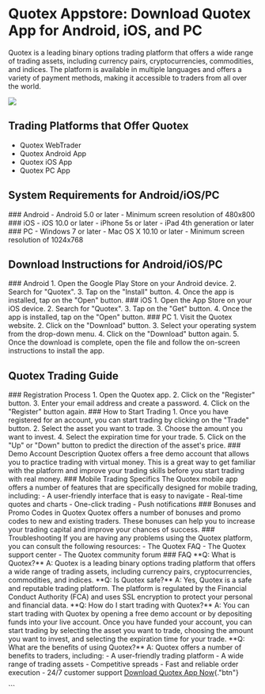 # Quotex Appstore: Download Quotex App for Android, iOS, and PC

Quotex is a leading binary options trading platform that offers a wide
range of trading assets, including currency pairs, cryptocurrencies,
commodities, and indices. The platform is available in multiple
languages and offers a variety of payment methods, making it accessible
to traders from all over the world.

[![](https://static.quotex.io/files/5_en/300_250.jpg)](https://traff.sbs/brokerqxsignupf)

## Trading Platforms that Offer Quotex

-   Quotex WebTrader
-   Quotex Android App
-   Quotex iOS App
-   Quotex PC App

## System Requirements for Android/iOS/PC

\### Android - Android 5.0 or later - Minimum screen resolution of
480x800 \### iOS - iOS 10.0 or later - iPhone 5s or later - iPad 4th
generation or later \### PC - Windows 7 or later - Mac OS X 10.10 or
later - Minimum screen resolution of 1024x768

## Download Instructions for Android/iOS/PC

\### Android 1. Open the Google Play Store on your Android device. 2.
Search for "Quotex". 3. Tap on the "Install" button. 4. Once
the app is installed, tap on the "Open" button. \### iOS 1. Open
the App Store on your iOS device. 2. Search for "Quotex". 3. Tap
on the "Get" button. 4. Once the app is installed, tap on the
"Open" button. \### PC 1. Visit the Quotex website. 2. Click on
the "Download" button. 3. Select your operating system from the
drop-down menu. 4. Click on the "Download" button again. 5. Once
the download is complete, open the file and follow the on-screen
instructions to install the app.

## Quotex Trading Guide

\### Registration Process 1. Open the Quotex app. 2. Click on the
"Register" button. 3. Enter your email address and create a
password. 4. Click on the "Register" button again. \### How to
Start Trading 1. Once you have registered for an account, you can start
trading by clicking on the "Trade" button. 2. Select the asset you
want to trade. 3. Choose the amount you want to invest. 4. Select the
expiration time for your trade. 5. Click on the "Up" or
"Down" button to predict the direction of the asset\'s price. \###
Demo Account Description Quotex offers a free demo account that allows
you to practice trading with virtual money. This is a great way to get
familiar with the platform and improve your trading skills before you
start trading with real money. \### Mobile Trading Specifics The Quotex
mobile app offers a number of features that are specifically designed
for mobile trading, including: - A user-friendly interface that is easy
to navigate - Real-time quotes and charts - One-click trading - Push
notifications \### Bonuses and Promo Codes in Quotex Quotex offers a
number of bonuses and promo codes to new and existing traders. These
bonuses can help you to increase your trading capital and improve your
chances of success. \### Troubleshooting If you are having any problems
using the Quotex platform, you can consult the following resources: -
The Quotex FAQ - The Quotex support center - The Quotex community forum
\### FAQ \*\*Q: What is Quotex?\*\* A: Quotex is a leading binary
options trading platform that offers a wide range of trading assets,
including currency pairs, cryptocurrencies, commodities, and indices.
\*\*Q: Is Quotex safe?\*\* A: Yes, Quotex is a safe and reputable
trading platform. The platform is regulated by the Financial Conduct
Authority (FCA) and uses SSL encryption to protect your personal and
financial data. \*\*Q: How do I start trading with Quotex?\*\* A: You
can start trading with Quotex by opening a free demo account or by
depositing funds into your live account. Once you have funded your
account, you can start trading by selecting the asset you want to trade,
choosing the amount you want to invest, and selecting the expiration
time for your trade. \*\*Q: What are the benefits of using Quotex?\*\*
A: Quotex offers a number of benefits to traders, including: - A
user-friendly trading platform - A wide range of trading assets -
Competitive spreads - Fast and reliable order execution - 24/7 customer
support [Download Quotex App
Now](\%22https://traff.sbs/quotexonelink\%22){."btn"}

\`\`\`

